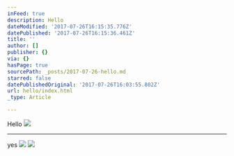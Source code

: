 ```yaml
---
inFeed: true
description: Hello
dateModified: '2017-07-26T16:15:35.776Z'
datePublished: '2017-07-26T16:15:36.461Z'
title: ''
author: []
publisher: {}
via: {}
hasPage: true
sourcePath: _posts/2017-07-26-hello.md
starred: false
datePublishedOriginal: '2017-07-26T16:03:55.802Z'
url: hello/index.html
_type: Article

---
```

Hello
![](https://the-grid-user-content.s3-us-west-2.amazonaws.com/35c24186-2ba8-4a71-9599-b619cd270ed7.png)

---

yes
![](https://the-grid-user-content.s3-us-west-2.amazonaws.com/c604f393-e9b9-451d-8d3b-940cd1f53a89.jpg)
![](https://the-grid-user-content.s3-us-west-2.amazonaws.com/2fb644fd-5831-4852-89e3-da325a7b815e.jpg)
